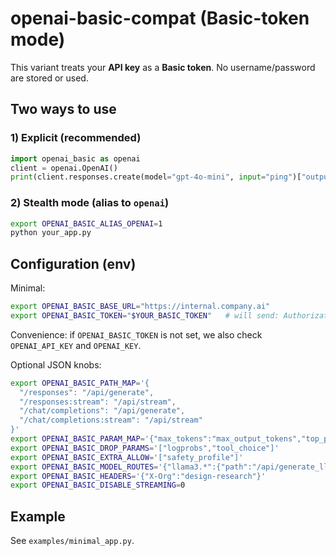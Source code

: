 # openai-basic-compat (Basic-token mode)

This variant treats your **API key** as a **Basic token**. No username/password are stored or used.

## Two ways to use

### 1) Explicit (recommended)
```python
import openai_basic as openai
client = openai.OpenAI()
print(client.responses.create(model="gpt-4o-mini", input="ping")["output_text"])
```

### 2) Stealth mode (alias to `openai`)
```bash
export OPENAI_BASIC_ALIAS_OPENAI=1
python your_app.py
```

## Configuration (env)

Minimal:
```bash
export OPENAI_BASIC_BASE_URL="https://internal.company.ai"
export OPENAI_BASIC_TOKEN="$YOUR_BASIC_TOKEN"   # will send: Authorization: Basic $YOUR_BASIC_TOKEN
```

Convenience: if `OPENAI_BASIC_TOKEN` is not set, we also check `OPENAI_API_KEY` and `OPENAI_KEY`.

Optional JSON knobs:
```bash
export OPENAI_BASIC_PATH_MAP='{
  "/responses": "/api/generate",
  "/responses:stream": "/api/stream",
  "/chat/completions": "/api/generate",
  "/chat/completions:stream": "/api/stream"
}'
export OPENAI_BASIC_PARAM_MAP='{"max_tokens":"max_output_tokens","top_p":"nucleus"}'
export OPENAI_BASIC_DROP_PARAMS='["logprobs","tool_choice"]'
export OPENAI_BASIC_EXTRA_ALLOW='["safety_profile"]'
export OPENAI_BASIC_MODEL_ROUTES='{"llama3.*":{"path":"/api/generate_llama"}}'
export OPENAI_BASIC_HEADERS='{"X-Org":"design-research"}'
export OPENAI_BASIC_DISABLE_STREAMING=0
```

## Example
See `examples/minimal_app.py`.
